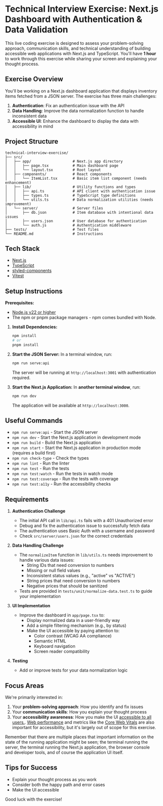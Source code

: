 # Technical Interview Exercise: Next.js Dashboard with Authentication & Data Validation

This live coding exercise is designed to assess your problem-solving approach, communication skills, and technical understanding of building accessible web applications with Next.js and TypeScript. You'll have **1 hour** to work through this exercise while sharing your screen and explaining your thought process.

## Exercise Overview

You'll be working on a Next.js dashboard application that displays inventory items fetched from a JSON server. The exercise has three main challenges:

1. **Authentication**: Fix an authentication issue with the API
2. **Data Handling**: Improve the data normalization function to handle inconsistent data
3. **Accessible UI**: Enhance the dashboard to display the data with accessibility in mind

## Project Structure

```
technical-interview-exercise/
├── src/
│   ├── app/                   # Next.js app directory
│   │   ├── page.tsx           # Main dashboard page
│   │   └── layout.tsx         # Root layout
│   ├── components/            # React components
│   │   └── ItemList.tsx       # Basic item list component (needs enhancement)
│   ├── lib/                   # Utility functions and types
│   │   ├── api.ts             # API client with authentication issue
│   │   ├── types.ts           # TypeScript type definitions
│   │   └── utils.ts           # Data normalization utilities (needs improvement)
│   └── server/                # Server files
│       ├── db.json            # Item database with intentional data issues
│       ├── users.json         # User database for authentication
│       └── auth.js            # Authentication middleware
├── tests/                     # Test files
└── README.md                  # Instructions
```

## Tech Stack

- [Next.js](https://nextjs.org/)
- [TypeScript](https://www.typescriptlang.org/)
- [styled-components](https://styled-components.com/)
- [Vitest](https://vitest.dev/)

## Setup Instructions

**Prerequisites:**

- [Node.js v22 or higher](https://nodejs.org/en/download/)
- The npm or pnpm package managers - npm comes bundled with Node.

1. **Install Dependencies:**

   ```bash
   npm install
   # or
   pnpm install
   ```

2. **Start the JSON Server:**
   In a terminal window, run:

   ```bash
   npm run serve:api
   ```

   The server will be running at `http://localhost:3001` with authentication required.

3. **Start the Next.js Application:**
   In **another terminal window**, run:

   ```bash
   npm run dev
   ```

   The application will be available at `http://localhost:3000`.

## Useful Commands

- `npm run serve:api` - Start the JSON server
- `npm run dev` - Start the Next.js application in development mode
- `npm run build` - Build the Next.js application
- `npm run start` - Start the Next.js application in production mode (requires a build first)
- `npm run check-type` - Check the types
- `npm run lint` - Run the linter
- `npm run test` - Run the tests
- `npm run test:watch` - Run the tests in watch mode
- `npm run test:coverage` - Run the tests with coverage
- `npm run test:a11y` - Run the accessibility checks

## Requirements

1. **Authentication Challenge**

   - The initial API call in `lib/api.ts` fails with a 401 Unauthorized error
   - Debug and fix the authentication issue to successfully fetch data
   - The authentication uses Basic Auth with a username and password
   - Check `src/server/users.json` for the correct credentials

2. **Data Handling Challenge**

   - The `normalizeItem` function in `lib/utils.ts` needs improvement to handle various data issues:
     - String IDs that need conversion to numbers
     - Missing or null field values
     - Inconsistent status values (e.g., "active" vs "ACTIVE")
     - String prices that need conversion to numbers
     - Negative prices that should be sanitized
   - Tests are provided in `tests/unit/normalize-data.test.ts` to guide your implementation

3. **UI Implementation**

   - Improve the dashboard in `app/page.tsx` to:
     - Display normalized data in a user-friendly way
     - Add a simple filtering mechanism (e.g., by status)
     - Make the UI accessible by paying attention to:
       - Color contrast (WCAG AA compliance)
       - Semantic HTML
       - Keyboard navigation
       - Screen reader compatibility

4. **Testing**
   - Add or improve tests for your data normalization logic

## Focus Areas

We're primarily interested in:

1. Your **problem-solving approach**: How you identify and fix issues
2. Your **communication skills**: How you explain your thought process
3. Your **accessibility awareness**: How you make the UI [accessible to all users.](https://developer.mozilla.org/en-US/docs/Web/Accessibility). [Web performance](https://web.dev/performance/) and metrics like the [Core Web Vitals](https://developer.chrome.com/docs/devtools/performance/overview) are also important for accessibility, but it's largely out of scope for this exercise.

Remember that there are multiple places that important information on the state of the running application might be seen; the terminal running the server, the terminal running the Next.js application, the browser console and developer tools, and of course the application UI itself.

## Tips for Success

- Explain your thought process as you work
- Consider both the happy path and error cases
- Make the UI accessible

Good luck with the exercise!
